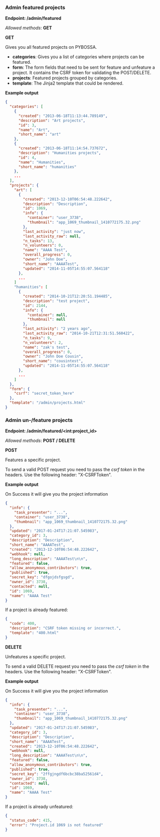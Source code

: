 ### Admin featured projects

**Endpoint: /admin/featured**

*Allowed methods*: **GET**

**GET**

Gives you all featured projects on PYBOSSA.

-   **categories**: Gives you a list of categories where projects can be
    featured.
-   **form**: The form fields that need to be sent for feature and
    unfeature a project. It contains the CSRF token for validating the
    POST/DELETE.
-   **projects**: Featured projects grouped by categories.
-   **template**: The Jinja2 template that could be rendered.

**Example output**

```json
{
  "categories": [
    {
      "created": "2013-06-18T11:13:44.789149",
      "description": "Art projects",
      "id": 3,
      "name": "Art",
      "short_name": "art"
    },
    {
      "created": "2013-06-18T11:14:54.737672",
      "description": "Humanities projects",
      "id": 4,
      "name": "Humanities",
      "short_name": "humanities"
    },
    ...
  ],
  "projects": {
    "art": [
      {
        "created": "2013-12-10T06:54:48.222642",
        "description": "Description",
        "id": 1069,
        "info": {
          "container": "user_3738",
          "thumbnail": "app_1069_thumbnail_1410772175.32.png"
        },
        "last_activity": "just now",
        "last_activity_raw": null,
        "n_tasks": 13,
        "n_volunteers": 0,
        "name": "AAAA Test",
        "overall_progress": 0,
        "owner": "John Doe",
        "short_name": "AAAATest",
        "updated": "2014-11-05T14:55:07.564118"
      },
      ...
    ]
    "humanities": [
      {
        "created": "2014-10-21T12:20:51.194485",
        "description": "test project",
        "id": 2144,
        "info": {
          "container": null,
          "thumbnail": null
        },
        "last_activity": "2 years ago",
        "last_activity_raw": "2014-10-21T12:31:51.560422",
        "n_tasks": 9,
        "n_volunteers": 2,
        "name": "zak's test",
        "overall_progress": 0,
        "owner": "John Doe Cousin",
        "short_name": "cousintest",
        "updated": "2014-11-05T14:55:07.564118"
      },
      ...
    ]
  },
  "form": {
    "csrf": "secret_token_here"
  },
  "template": "/admin/projects.html"
}
```

### Admin un-/feature projects

**Endpoint: /admin/featured/&lt;int:project\_id&gt;**

*Allowed methods*: **POST / DELETE**

**POST**

Features a specific project.

To send a valid POST request you need to pass the *csrf token* in the
headers. Use the following header: "X-CSRFToken".

**Example output**

On Success it will give you the project information

```json
{
  "info": {
    "task_presenter": "...",
    "container": "user_3738",
    "thumbnail": "app_1069_thumbnail_1410772175.32.png"
  },
  "updated": "2017-01-24T17:21:07.545983",
  "category_id": 3,
  "description": "Description",
  "short_name": "AAAATest",
  "created": "2013-12-10T06:54:48.222642",
  "webhook": null,
  "long_description": "AAAATest\n\n",
  "featured": false,
  "allow_anonymous_contributors": true,
  "published": true,
  "secret_key": "dfgojdsfgsgd",
  "owner_id": 3738,
  "contacted": null,
  "id": 1069,
  "name": "AAAA Test"
}
```

If a project is already featured:

```json
{
  "code": 400,
  "description": "CSRF token missing or incorrect.",
  "template": "400.html"
}
```

**DELETE**

Unfeatures a specific project.

To send a valid DELETE request you need to pass the *csrf token* in the
headers. Use the following header: "X-CSRFToken".

**Example output**

On Success it will give you the project information

```json
{
  "info": {
    "task_presenter": "...",
    "container": "user_3738",
    "thumbnail": "app_1069_thumbnail_1410772175.32.png"
  },
  "updated": "2017-01-24T17:21:07.545983",
  "category_id": 3,
  "description": "Description",
  "short_name": "AAAATest",
  "created": "2013-12-10T06:54:48.222642",
  "webhook": null,
  "long_description": "AAAATest\n\n",
  "featured": false,
  "allow_anonymous_contributors": true,
  "published": true,
  "secret_key": "2ffgjngdf6bcbc38ba52561d4",
  "owner_id": 3738,
  "contacted": null,
  "id": 1069,
  "name": "AAAA Test"
}
```

If a project is already unfeatured:

```json
{
  "status_code": 415,
  "error": "Project.id 1069 is not featured"
}
```

